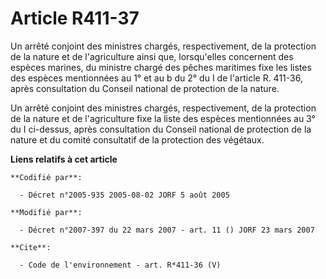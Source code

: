# Article R411-37

Un arrêté conjoint des ministres chargés, respectivement, de la protection de la nature et de l'agriculture ainsi que,
lorsqu'elles concernent des espèces marines, du ministre chargé des pêches maritimes fixe les listes des espèces mentionnées
au 1° et au b du 2° du I de l'article R. 411-36, après consultation du Conseil national de protection de la nature. 

Un arrêté conjoint des ministres chargés, respectivement, de la protection de la nature et de l'agriculture fixe la liste des
espèces mentionnées au 3° du I ci-dessus, après consultation du Conseil national de protection de la nature et du comité
consultatif de la protection des végétaux.

**Liens relatifs à cet article**

	**Codifié par**:

	  - Décret n°2005-935 2005-08-02 JORF 5 août 2005

	**Modifié par**:

	  - Décret n°2007-397 du 22 mars 2007 - art. 11 () JORF 23 mars 2007

	**Cite**:

	  - Code de l'environnement - art. R*411-36 (V)
